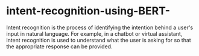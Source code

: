 # intent-recognition-using-BERT-
Intent recognition is the process of identifying the intention behind a user's input in natural language. For example, in a chatbot or virtual assistant, intent recognition is used to understand what the user is asking for so that the appropriate response can be provided.
